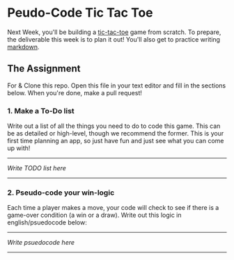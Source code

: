 # Peudo-Code Tic Tac Toe

Next Week, you'll be building a [tic-tac-toe](https://en.wikipedia.org/wiki/Tic-tac-toe) game from scratch. To prepare, the deliverable this week is to plan it out! You'll also get to practice writing [markdown](https://guides.github.com/features/mastering-markdown/).

## The Assignment

For & Clone this repo. Open this file in your text editor and fill in the sections below. When you're done, make a pull request!

### 1. Make a To-Do list

Write out a list of all the things you need to do to code this game. This can be as detailed or high-level, though we recommend the former. This is your first time planning an app, so just have fun and just see what you can come up with!

---

*Write TODO list here*

---

### 2. Pseudo-code your win-logic

Each time a player makes a move, your code will check to see if there is a game-over condition (a win or a draw). Write out this logic in english/psuedocode below:

---

*Write psuedocode here*

---
